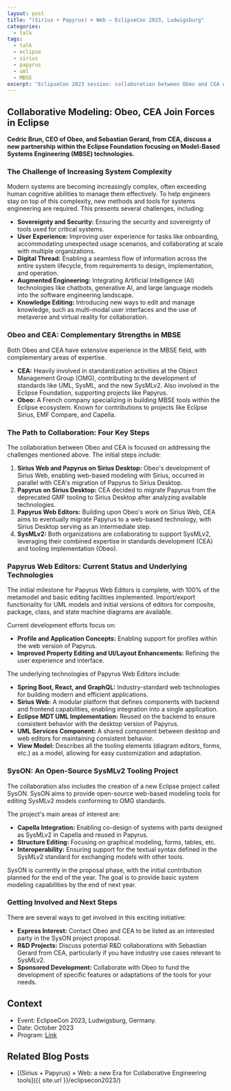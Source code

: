 ```yaml
---
layout: post
title: "(Sirius + Papyrus) × Web — EclipseCon 2023, Ludwigsburg"
categories:
  - talk
tags:
  - talk
  - eclipse
  - sirius
  - papyrus
  - uml
  - MBSE
excerpt: "EclipseCon 2023 session: collaboration between Obeo and CEA on Sirius Web and Papyrus Web—slides, video, and who should care."
---
```

## Collaborative Modeling: Obeo, CEA Join Forces in Eclipse

**Cedric Brun, CEO of Obeo, and Sebastian Gerard, from CEA, discuss a new partnership within the Eclipse Foundation focusing on Model-Based Systems Engineering (MBSE) technologies.**

### The Challenge of Increasing System Complexity

Modern systems are becoming increasingly complex, often exceeding human cognitive abilities to manage them effectively. To help engineers stay on top of this complexity, new methods and tools for systems engineering are required. This presents several challenges, including:

* **Sovereignty and Security:** Ensuring the security and sovereignty of tools used for critical systems.
* **User Experience:** Improving user experience for tasks like onboarding, accommodating unexpected usage scenarios, and collaborating at scale with multiple organizations.
* **Digital Thread:** Enabling a seamless flow of information across the entire system lifecycle, from requirements to design, implementation, and operation.
* **Augmented Engineering:** Integrating Artificial Intelligence (AI) technologies like chatbots, generative AI, and large language models into the software engineering landscape.
* **Knowledge Editing:** Introducing new ways to edit and manage knowledge, such as multi-modal user interfaces and the use of metaverse and virtual reality for collaboration.

### Obeo and CEA: Complementary Strengths in MBSE

Both Obeo and CEA have extensive experience in the MBSE field, with complementary areas of expertise.

* **CEA:** Heavily involved in standardization activities at the Object Management Group (OMG), contributing to the development of standards like UML, SysML, and the new SysMLv2. Also involved in the Eclipse Foundation, supporting projects like Papyrus.
* **Obeo:** A French company specializing in building MBSE tools within the Eclipse ecosystem. Known for contributions to projects like Eclipse Sirius, EMF Compare, and Capella.

### The Path to Collaboration: Four Key Steps

The collaboration between Obeo and CEA is focused on addressing the challenges mentioned above. The initial steps include:

1. **Sirius Web and Papyrus on Sirius Desktop:** Obeo's development of Sirius Web, enabling web-based modeling with Sirius, occurred in parallel with CEA's migration of Papyrus to Sirius Desktop.
2. **Papyrus on Sirius Desktop:** CEA decided to migrate Papyrus from the deprecated GMF tooling to Sirius Desktop after analyzing available technologies.
3. **Papyrus Web Editors:** Building upon Obeo's work on Sirius Web, CEA aims to eventually migrate Papyrus to a web-based technology, with Sirius Desktop serving as an intermediate step.
4. **SysMLv2:** Both organizations are collaborating to support SysMLv2, leveraging their combined expertise in standards development (CEA) and tooling implementation (Obeo).

### Papyrus Web Editors: Current Status and Underlying Technologies

The initial milestone for Papyrus Web Editors is complete, with 100% of the metamodel and basic editing facilities implemented. Import/export functionality for UML models and initial versions of editors for composite, package, class, and state machine diagrams are available.

Current development efforts focus on:

* **Profile and Application Concepts:** Enabling support for profiles within the web version of Papyrus.
* **Improved Property Editing and UI/Layout Enhancements:** Refining the user experience and interface.

The underlying technologies of Papyrus Web Editors include:

* **Spring Boot, React, and GraphQL:** Industry-standard web technologies for building modern and efficient applications.
* **Sirius Web:** A modular platform that defines components with backend and frontend capabilities, enabling integration into a single application.
* **Eclipse MDT UML Implementation:** Reused on the backend to ensure consistent behavior with the desktop version of Papyrus.
* **UML Services Component:** A shared component between desktop and web editors for maintaining consistent behavior.
* **View Model:** Describes all the tooling elements (diagram editors, forms, etc.) as a model, allowing for easy customization and adaptation.

### SysON: An Open-Source SysMLv2 Tooling Project

The collaboration also includes the creation of a new Eclipse project called SysON. SysON aims to provide open-source web-based modeling tools for editing SysMLv2 models conforming to OMG standards.

The project's main areas of interest are:

* **Capella Integration:** Enabling co-design of systems with parts designed as SysMLv2 in Capella and reused in Papyrus.
* **Structure Editing:** Focusing on graphical modeling, forms, tables, etc.
* **Interoperability:** Ensuring support for the textual syntax defined in the SysMLv2 standard for exchanging models with other tools.

SysON is currently in the proposal phase, with the initial contribution planned for the end of the year. The goal is to provide basic system modeling capabilities by the end of next year.

### Getting Involved and Next Steps

There are several ways to get involved in this exciting initiative:

* **Express Interest:** Contact Obeo and CEA to be listed as an interested party in the SysON project proposal.
* **R&D Projects:** Discuss potential R&D collaborations with Sebastian Gerard from CEA, particularly if you have industry use cases relevant to SysMLv2.
* **Sponsored Development:** Collaborate with Obeo to fund the development of specific features or adaptations of the tools for your needs.

## Context
- Event: EclipseCon 2023, Ludwigsburg, Germany.
- Date: October 2023
- Program: [Link](https://www.eclipsecon.org/2023/sessions/sirius-papyrus-%C3%97-web-new-era-collaborative-engineering-tools)

## Related Blog Posts
- [(Sirius + Papyrus) × Web: a new Era for Collaborative Engineering tools]({{ site.url }}/eclipsecon2023/)
